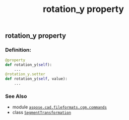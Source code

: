 ﻿---
title: rotation_y property
second_title: Aspose.CAD for Python via .NET API References
description: 
type: docs
weight: 100
url: /python-net/aspose.cad.fileformats.cgm.commands/segmenttransformation/rotation_y/
is_root: false
---

## rotation_y property

### Definition:
```python
@property
def rotation_y(self):
    ...
@rotation_y.setter
def rotation_y(self, value):
    ...
```

### See Also
* module [`aspose.cad.fileformats.cgm.commands`](../../)
* class [`SegmentTransformation`](/cad/python-net/aspose.cad.fileformats.cgm.commands/segmenttransformation)
